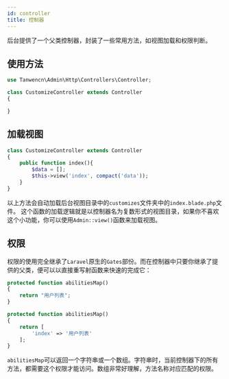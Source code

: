 ```yaml
---
id: controller
title: 控制器
---
```


后台提供了一个父类控制器，封装了一些常用方法，如视图加载和权限判断。

## 使用方法
```php
use Tanwencn\Admin\Http\Controllers\Controller;

class CustomizeController extends Controller
{

}
```

## 加载视图
```php
class CustomizeController extends Controller
{
    public function index(){
        $data = [];
        $this->view('index', compact('data'));
    }
}
```
以上方法会自动加载后台视图目录中的```customizes```文件夹中的```index.blade.php```文件。
这个函数的加载逻辑就是以控制器名为复数形式的视图目录，如果你不喜欢这个小功能，你可以使用```Admin::view()```函数来加载视图。

## 权限
权限的使用完全继承了`Laravel`原生的`Gates`部份。而在控制器中只要你继承了提供的父类，便可以以直接重写射函数来快速的完成它：
```php
protected function abilitiesMap()
{
    return "用户列表";
}
```
```php
protected function abilitiesMap()
{
    return [
        'index' => '用户列表'
    ];
}
```
```abilitiesMap```可以返回一个字符串或一个数组。字符串时，当前控制器下的所有方法，都需要这个权限才能访问。数组非常好理解，方法名称对应匹配的权限。